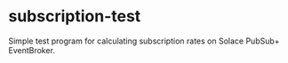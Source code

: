 # subscription-test
Simple test program for calculating subscription rates on Solace PubSub+ EventBroker.
